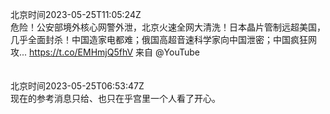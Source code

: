 北京时间2023-05-25T11:05:24Z<br>危险！公安部境外核心网警外泄，北京火速全网大清洗！日本晶片管制远超美国，几乎全面封杀！中国造家电都难；俄国高超音速科学家向中国泄密；中国疯狂网攻... https://t.co/EMHmjQ5fhV 来自 @YouTube<br><br><br>北京时间2023-05-25T06:53:47Z<br>现在的参考消息只给、也只在乎宫里一个人看了开心。<br><br><br>